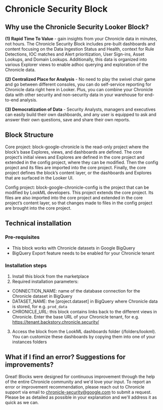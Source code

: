 # Chronicle Security Block

## Why use the Chronicle Security Looker Block?
**(1) Rapid Time To Value** - gain insights from your Chronicle data in minutes, not hours. The Chronicle Security Block includes pre-built dashboards and content focusing on the Data Ingestion Status and Health, context for Rule Detections, IOC matches and Alert prioritization, User Sign-ins, Asset Lookups, and Domain Lookups. Additionally, this data is organized into various Explorer views to enable adhoc querying and exploration of the Chronicle data.

**(2) Centralized Place for Analysis** -  No need to play the swivel chair game and go between different consoles, you can do self-service reporting for Chronicle data right here in Looker. Plus, you can combine your Chronicle data with other security and non-security data in your warehouse for end-to-end analysis.

**(3) Democratization of Data** - Security Analysts, managers and executives can easily build their own dashboards, and any user is equipped to ask and answer their own questions, save and share their own reports. 

## Block Structure
Core project: block-google-chronicle is the read-only project where the block’s base Explores, views, and dashboards are defined. The core project’s initial views and Explores are defined in the core project and extended in the config project, where they can be modified. Then the config project and its files are imported into the core project. Finally, the core project defines the block’s content layer, or the dashboards and Explores that are surfaced in the Looker UI.

Config project: block-google-chronicle-config is the project that can be modified by LookML developers. This project extends the core project. Its files are also imported into the core project and extended in the core project’s content layer, so that changes made to files in the config project are brought into the core project. 

## Technical installation

### Pre-requisites

- This block works with Chronicle datasets in Google BigQuery
- BigQuery Export feature needs to be enabled for your Chronicle tenant

### Installation steps

1. Install this block from the marketplace
2. Required installation parameters:
  - CONNECTION_NAME: name of the database connection for the Chronicle dataset in BigQuery
  - DATASET_NAME: the [project.dataset] in BigQuery where Chronicle data is stored, for e.g. `prod_data`
  - CHRONICLE_URL: this block contains links back to the different views in Chronicle. Enter the base URL of your Chronicle tenant, for e.g. https://tenant.backstory.chronicle.security/
3. Access the block from the LookML dashboards folder (/folders/lookml). You can customize these dashboards by copying them into one of your instances folders

## What if I find an error? Suggestions for improvements?

Great! Blocks were designed for continuous improvement through the help of the entire Chronicle community and we'd love your input. To report an error or improvement recommendation, please reach out to Chronicle support via email to chronicle-security@google.com to submit a request. Please be as detailed as possible in your explanation and we'll address it as quick as we can.